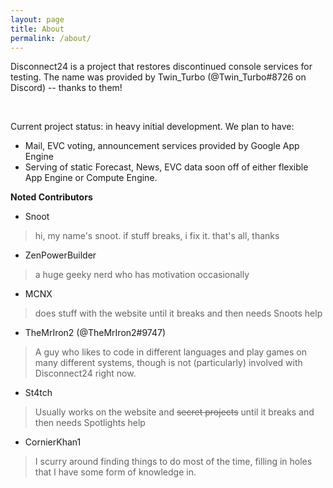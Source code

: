```yaml
---
layout: page
title: About
permalink: /about/
---
```

Disconnect24 is a project that restores discontinued console services for testing. The name was provided by Twin_Turbo (@Twin_Turbo#8726 on Discord) -- thanks to them! 

<br>

Current project status: in heavy initial development.
We plan to have:

- Mail, EVC voting, announcement services provided by Google App Engine
- Serving of static Forecast, News, EVC data soon off of either flexible App Engine or Compute Engine.
   


 **Noted Contributors**
 
  - Snoot
  
>   hi, my name's snoot. if stuff breaks, i fix it. that's all, thanks

  - ZenPowerBuilder
  
>  a huge geeky nerd who has motivation occasionally
  
  - MCNX
  
>  does stuff with the website until it breaks and then needs Snoots help
  
   - TheMrIron2 (@TheMrIron2#9747)
  
>  A guy who likes to code in different languages and play games on many different systems, though is not (particularly) involved with Disconnect24 right now.
  
  - St4tch
  
>  Usually works on the website and ~~secret projects~~ until it breaks and then needs Spotlights help

  - CornierKhan1
  
>  I scurry around finding things to do most of the time, filling in holes that I have some form of knowledge in.
